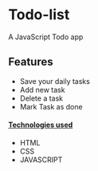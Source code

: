 # Todo-list
<p> A JavaScript Todo app</p>

## Features
<ul>
<li>Save your daily tasks</li>
<li> Add new task </li>
<li> Delete a task </li>
<li> Mark Task as done </li>
</ul>
<h4><u> Technologies used</u></h4>
<ul>
<li> HTML </li>
<li> CSS </li>
<li> JAVASCRIPT </li>
 <ul/>
